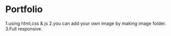 # Portfolio

1.using html,css & js
2.you can add your own image by making image folder.
3.Full responsive.
